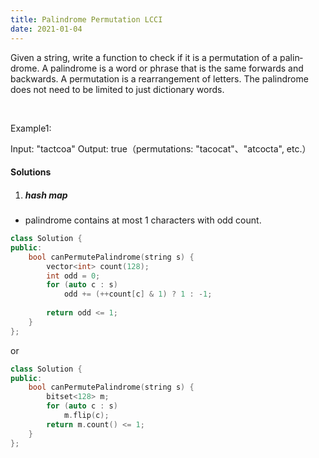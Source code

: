 ```yaml
---
title: Palindrome Permutation LCCI
date: 2021-01-04
---
```

Given a string, write a function to check if it is a permutation of a palin­ drome. A palindrome is a word or phrase that is the same forwards and backwards. A permutation is a rearrangement of letters. The palindrome does not need to be limited to just dictionary words.

 

Example1:

Input: "tactcoa"
Output: true（permutations: "tacocat"、"atcocta", etc.）

#### Solutions

1. ##### hash map

- palindrome contains at most 1 characters with odd count.

```cpp
class Solution {
public:
    bool canPermutePalindrome(string s) {
        vector<int> count(128);
        int odd = 0;
        for (auto c : s)
            odd += (++count[c] & 1) ? 1 : -1;
        
        return odd <= 1;
    }
};
```

or

```cpp
class Solution {
public:
    bool canPermutePalindrome(string s) {
        bitset<128> m;
        for (auto c : s)
            m.flip(c);
        return m.count() <= 1;
    }
};
```